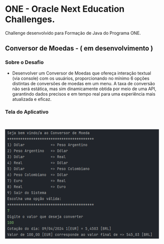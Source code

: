 # ONE - Oracle Next Education Challenges.
Challenge desenvolvido para Formação de Java do Programa ONE.

## Conversor de Moedas - ( em desenvolvimento )
###  Sobre o Desafio

- Desenvolver um Conversor de Moedas que ofereça interação textual (via console) com os usuários, proporcionando no mínimo 6 opções distintas de conversões de moedas em um menu. A taxa de conversão não será estática, mas sim dinamicamente obtida por meio de uma API, garantindo dados precisos e em tempo real para uma experiência mais atualizada e eficaz.</br>

### Tela do Aplicativo
</br>

![img.png](img.png)